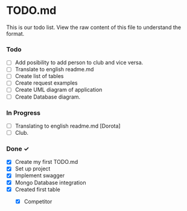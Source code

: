 # TODO.md

This is our todo list.
View the raw content of this file to understand the format.

### Todo
- [ ] Add posibility to add person to club and vice versa.
- [ ] Translate to english readme.md
- [ ] Create list of tables
- [ ] Create request examples
- [ ] Create UML diagram of application
- [ ] Create Database diagram.

### In Progress

- [ ] Translating to english readme.md [Dorota]
- [ ] Club. 
### Done ✓

- [x] Create my first TODO.md  
- [x] Set up project
- [x] Implement swagger
- [x] Mongo Database integration
- [x] Created first table
    - [x] Competitor
  
  